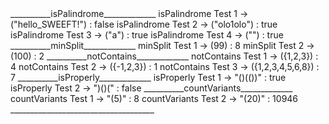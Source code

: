 <div>__________isPalindrome_____________
isPalindrome Test 1 -> ("hello_SWEEFT!") : false
isPalindrome Test 2 -> ("olo1olo") : true
isPalindrome Test 3 -> ("a") : true
isPalindrome Test 4 -> ("") : true
__________minSplit_____________
minSplit Test 1 -> (99) : 8
minSplit Test 2 -> (100) : 2
__________notContains_____________
notContains Test 1 -> ({1,2,3}) : 4
notContains Test 2 -> ({-1,2,3}) : 1
notContains Test 3 -> ({1,2,3,4,5,6,8}) : 7
__________isProperly_____________
isProperly Test 1 -> "()(())" : true
isProperly Test 2 -> ")()(" : false
__________countVariants_____________
countVariants Test 1 -> "(5)" : 8
countVariants Test 2 -> "(20)" : 10946
____________________________________
</div>
